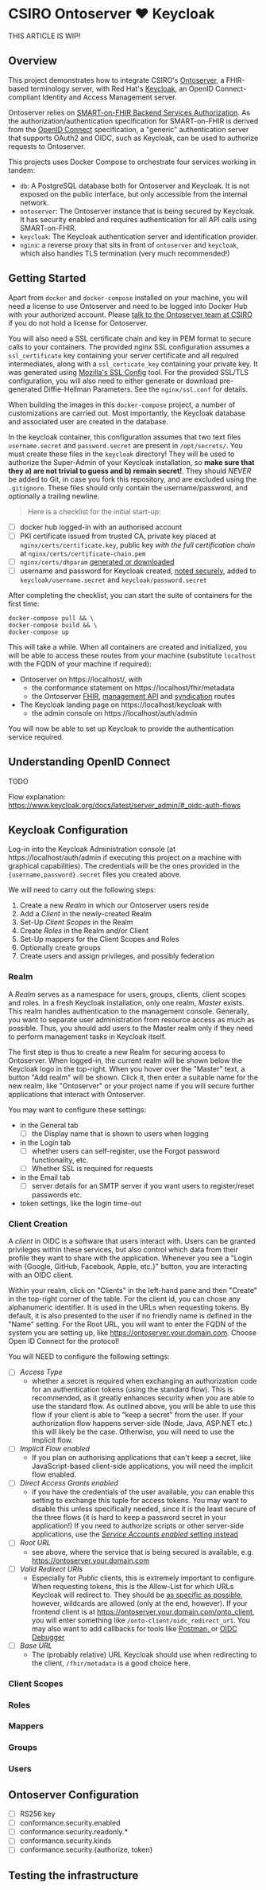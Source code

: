 # CSIRO Ontoserver ♥ Keycloak

THIS ARTICLE IS WIP!

## Overview

This project demonstrates how to integrate CSIRO's
[Ontoserver](https://ontoserver.csiro.au), a FHIR-based terminology server, with
Red Hat's [Keycloak](https://keycloak.org), an OpenID Connect-compliant Identity
and Access Management server.

Ontoserver relies on
[SMART-on-FHIR Backend Services Authorization](https://hl7.org/fhir/uv/bulkdata/authorization/index.html).
As the authorization/authentication specification for SMART-on-FHIR is derived
from the [OpenID Connect](https://openid.net/connect/) specification, a
"generic" authentication server that supports OAuth2 and OIDC, such as Keycloak,
can be used to authorize requests to Ontoserver.

This projects uses Docker Compose to orchestrate four services working in
tandem:

- `db`: A PostgreSQL database both for Ontoserver and Keycloak. It is not
  exposed on the public interface, but only accessible from the internal
  network.
- `ontoserver`: The Ontoserver instance that is being secured by Keycloak. It
  has security enabled and requires authentication for all API calls using
  SMART-on-FHIR.
- `keycloak`: The Keycloak authentication server and identification provider.
- `nginx`: a reverse proxy that sits in front of `ontoserver` and `keycloak`,
  which also handles TLS termination (very much recommended!)

## Getting Started

Apart from `docker` and `docker-compose` installed on your machine, you will
need a license to use Ontoserver and need to be logged into Docker Hub with your
authorized account. Please
[talk to the Ontoserver team at CSIRO](mailto:ontoserver-support@csiro.au) if
you do not hold a license for Ontoserver.

You will also need a SSL certificate chain and key in PEM format to secure calls
to your containers. The provided nginx SSL configuration assumes a
`ssl_certificate` key containing your server certificate and all required
intermediates, along with a `ssl_certicate_key` containing your private key. It
was generated using
[Mozilla's SSL Config](https://ssl-config.mozilla.org/#server=nginx&version=1.17.7&config=intermediate&openssl=1.1.1d&hsts=false&ocsp=false&guideline=5.6)
tool. For the provided SSL/TLS configuration, you will also need to either
generate or download pre-generated Diffie-Hellman Parameters. See the
`nginx/ssl.conf` for details.

When building the images in this `docker-compose` project, a number of
customizations are carried out. Most importantly, the Keycloak database and
associated user are created in the database.

In the keycloak container, this configuration assumes that two text files
`username.secret` and `password.secret` are present in `/opt/secrets/`. You must
create these files in the `keycloak` directory! They will be used to authorize
the Super-Admin of your Keycloak installation, so **make sure that they a) are
not trivial to guess and b) remain secret!**. They should _NEVER_ be added to
Git, in case you fork this repository, and are excluded using the `.gitignore`.
These files should only contain the username/password, and optionally a trailing
newline.

> Here is a checklist for the initial start-up:

- [ ] docker hub logged-in with an authorised account
- [ ] PKI certificate issued from trusted CA, private key placed at
      `nginx/certs/certificate.key`, public key _with the full certification
      chain_ at `nginx/certs/certificate-chain.pem`
- [ ] `nginx/certs/dhparam` [generated or downloaded](nginx/ssl.conf)
- [ ] username and password for Keycloak created,
      [noted securely](https://keepass.info/), added to
      `keycloak/username.secret` and `keycloak/password.secret`

After completing the checklist, you can start the suite of containers for the
first time:

```
docker-compose pull && \
docker-compose build && \
docker-compose up
```

This will take a while. When all containers are created and initialized, you
will be able to access these routes from your machine (substitute `localhost`
with the FQDN of your machine if required):

- Ontoserver on https://localhost/, with
  - the conformance statement on https://localhost/fhir/metadata
  - the Ontoserver [FHIR](https://localhost/fhir/),
    [management API](https://localhost/api/) and
    [syndication](https://localhost/synd/) routes
- The Keycloak landing page on https://localhost/keycloak with
  - the admin console on https://localhost/auth/admin

You will now be able to set up Keycloak to provide the authentication service
required.

## Understanding OpenID Connect

TODO

Flow explanation:
https://www.keycloak.org/docs/latest/server_admin/#_oidc-auth-flows

## Keycloak Configuration

Log-in into the Keycloak Administration console (at https://localhost/auth/admin
if executing this project on a machine with graphical capabilities). The
credentials will be the ones provided in the `{username,password}.secret` files
you created above.

We will need to carry out the following steps:

1. Create a new _Realm_ in which our Ontoserver users reside
2. Add a _Client_ in the newly-created Realm
3. Set-Up _Client Scopes_ in the Realm
4. Create _Roles_ in the Realm and/or Client
5. Set-Up mappers for the Client Scopes and Roles
6. Optionally create groups
7. Create users and assign privileges, and possibly federation

### Realm

A _Realm_ serves as a namespace for users, groups, clients, client scopes and
roles. In a fresh Keycloak installation, only one realm, _Master_ exists. This
realm handles authentication to the management console. Generally, you want to
separate user administration from resource access as much as possible. Thus, you
should add users to the Master realm only if they need to perform management
tasks in Keycloak itself.

The first step is thus to create a new Realm for securing access to Ontoserver.
When logged-in, the current realm will be shown below the Keycloak logo in the
top-right. When you hover over the "Master" text, a button "Add realm" will be
shown. Click it, then enter a suitable name for the new realm, like "Ontoserver"
or your project name if you will secure further applications that interact with
Ontoserver.

You may want to configure these settings:

- in the General tab
  - [ ] the Display name that is shown to users when logging
- in the Login tab
  - [ ] whether users can self-register, use the Forgot password functionality,
        etc.
  - [ ] Whether SSL is required for requests
- in the Email tab
  - [ ] server details for an SMTP server if you want users to register/reset
        passwords etc.
- token settings, like the login time-out

### Client Creation

A _client_ in OIDC is a software that users interact with. Users can be granted
privileges within these services, but also control which data from their profile
they want to share with the application. Whenever you see a "Login with {Google,
GitHub, Facebook, Apple, etc.}" button, you are interacting with an OIDC client.

Within your realm, click on "Clients" in the left-hand pane and then "Create" in
the top-right corner of the table. For the client id, you can chose any
alphanumeric identifier. It is used in the URLs when requesting tokens. By
default, it is also presented to the user if no friendly name is defined in the
"Name" setting. For the Root URL, you will want to enter the FQDN of the system
you are setting up, like https://ontoserver.your.domain.com. Choose Open ID
Connect for the protocol!

You will NEED to configure the following settings:

- [ ] _Access Type_
  - whether a secret is required when exchanging an authorization code for an
    authentication tokens (using the standard flow). This is recommended, as it
    greatly enhances security when you are able to use the standard flow. As
    outlined above, you will be able to use this flow if your client is able to
    "keep a secret" from the user. If your authorization flow happens
    server-side (Node, Java, ASP.NET etc.) this will likely be the case.
    Otherwise, you will need to use the Implicit flow.
- [ ] _Implicit Flow enabled_
  - If you plan on authorising applications that can't keep a secret, like
    JavaScript-based client-side applications, you will need the implicit flow
    enabled.
- [ ] _Direct Access Grants enabled_
  - if you have the credentials of the user available, you can enable this
    setting to exchange this tuple for access tokens. You may want to disable
    this unless specifically needed, since it is the least secure of the three
    flows (it is hard to keep a password secret in your application!) If you
    need to authorize scripts or other server-side applications, use the
    [_Service Accounts enabled_ setting instead](https://www.keycloak.org/docs/latest/server_admin/#_service_accounts)
- [ ] _Root URL_
  - see above, where the service that is being secured is available, e.g.
    https://ontoserver.your.domain.com
- [ ] _Valid Redirect URIs_
  - Especially for _Public_ clients, this is extremely important to configure.
    When requesting tokens, this is the Allow-List for which URLs Keycloak will
    redirect to. They should be
    [as specific as possible](https://www.keycloak.org/docs/latest/server_admin/#_unspecific-redirect-uris),
    however, wildcards are allowed (only at the end, however). If your frontend
    client is at https://ontoserver.your.domain.com/onto_client, you will enter
    something like `/onto-client/oidc_redirect_uri`. You may also want to add
    callbacks for tools like [Postman, ](https://oauth.pstmn.io/v1/callback) or
    [OIDC Debugger](https://oidcdebugger.com/debug)
- [ ] _Base URL_
  - The (probably relative) URL Keycloak should use when redirecting to the
    client, `/fhir/metadata` is a good choice here.

### Client Scopes

### Roles

### Mappers

### Groups

### Users

## Ontoserver Configuration

- [ ] RS256 key
- [ ] conformance.security.enabled
- [ ] conformance.security.readonly.\*
- [ ] conformance.security.kinds
- [ ] conformance.security.{authorize, token}

## Testing the infrastructure
